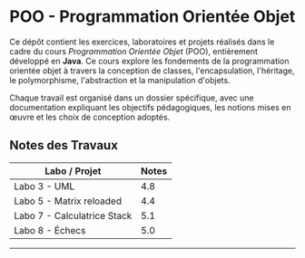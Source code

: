 # POO - Programmation Orientée Objet

Ce dépôt contient les exercices, laboratoires et projets réalisés dans le cadre du cours *Programmation Orientée Objet* (POO), entièrement développé en **Java**. Ce cours explore les fondements de la programmation orientée objet à travers la conception de classes, l'encapsulation, l'héritage, le polymorphisme, l'abstraction et la manipulation d'objets.

Chaque travail est organisé dans un dossier spécifique, avec une documentation expliquant les objectifs pédagogiques, les notions mises en œuvre et les choix de conception adoptés.

## Notes des Travaux

| Labo / Projet   | Notes |
|-----------------|-------|
| Labo 3 - UML          |   4.8   |
| Labo 5 - Matrix reloaded        |   4.4   |
| Labo 7 - Calculatrice Stack         |   5.1   |
| Labo 8 - Échecs   |   5.0   |

---
